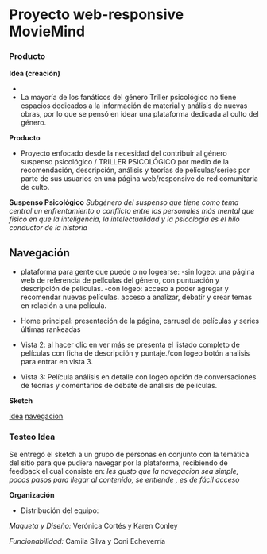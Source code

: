 # Proyecto web-responsive MovieMind


 ### Producto

**Idea (creación)**

- 
- La mayoría de los fanáticos del género Triller psicológico no tiene espacios dedicados a la información de material y análisis de nuevas obras, por lo que se pensó en idear una plataforma dedicada al culto del género.

**Producto**

- Proyecto enfocado desde la necesidad del contribuir al género suspenso psicológico / TRILLER PSICOLÓGICO por medio de la recomendación, descripción, análisis y teorías de películas/series por parte de sus usuarios en una página web/responsive de red comunitaria de culto.

**Suspenso Psicológico**
 *Subgénero del suspenso que tiene como tema central un enfrentamiento o conflicto entre los personales más mental que fisico en que la inteligencia, la intelectualidad y la psicología es el hilo conductor de la historia*

## Navegación
- plataforma para gente que puede o no logearse:
			-sin logeo: una página web de referencia de películas del género, con puntuación y 
descripción de peliculas.
			-con logeo: acceso a poder agregar y recomendar nuevas películas.
									acceso a analizar, debatir y crear temas en relación a una película.

- Home principal: presentación de la página, carrusel de películas y series últimas rankeadas 
- Vista 2: al hacer clic en ver más se presenta el listado completo de películas con ficha de descripción y puntaje./con logeo botón analisis para entrar en vista 3.
- Vista 3: Película análisis en detalle con logeo opción de conversaciones de teorías y comentarios de debate de análisis de películas.



**Sketch**

[idea](https://ibb.co/eRe4NR)
[navegacion](https://ibb.co/bSQdhR)




### Testeo Idea
Se entregó el sketch a un grupo de personas en conjunto con la temática del sitio para que pudiera navegar por la plataforma, recibiendo de feedback el cual consiste en:
*les gusto que la navegacion sea simple, pocos pasos para llegar al contenido, se entiende , es de fácil acceso*


**Organización**

- Distribución del equipo:

*Maqueta y Diseño:* Verónica Cortés y
										Karen Conley

*Funcionabilidad:* Camila Silva y
									Coni Echeverría




